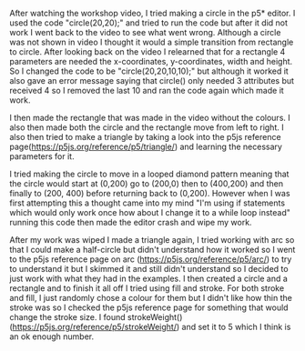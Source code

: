 After watching the workshop video, I tried making a circle in the p5* editor. I used the code "circle(20,20);" and tried to run the code but after it did not work I went back to the video to see what went wrong. Although a circle was not shown in video I thought it would a simple transition from rectangle to circle. After looking back on the video I relearned that for a rectangle 4 parameters are needed the x-coordinates, y-coordinates, width and height. So I changed the code to be "circle(20,20,10,10);" but although it worked it also gave an error message saying that circle() only needed 3 attributes but received 4 so I removed the last 10 and ran the code again which made it work.

I then made the rectangle that was made in the video without the colours. I also then made both the circle and the rectangle move from left to right. I also then tried to make a triangle by taking a look into the p5js reference page(https://p5js.org/reference/p5/triangle/) and learning the necessary parameters for it.

I tried making the circle to move in a looped diamond pattern meaning that the circle would start at (0,200) go to (200,0) then to (400,200) and then finally to (200, 400) before returning back to (0,200). However when I was first attempting this a thought came into my mind "I'm using if statements which would only work once how about I change it to a while loop instead" running this code then made the editor crash and wipe my work.

After my work was wiped I made a triangle again, I tried working with arc so that I could make a half-circle but didn't understand how it worked so I went to the p5js reference page on arc (https://p5js.org/reference/p5/arc/) to try to understand it but I skimmed it and still didn't understand so I decided to just work with what they had in the examples. I then created a circle and a rectangle and to finish it all off I tried using fill and stroke. For both stroke and fill, I just randomly chose a colour for them but I didn't like how thin the stroke was so I checked the p5js reference page for something that would change the stroke size. I found strokeWeight() (https://p5js.org/reference/p5/strokeWeight/) and set it to 5 which I think is an ok enough number.
